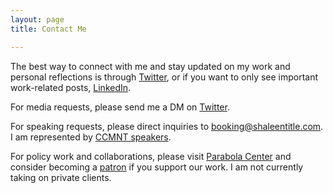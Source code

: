 ```yaml
---
layout: page
title: Contact Me

---
```

The best way to connect with me and stay updated on my work and personal reflections is through [Twitter](https://twitter.com/shaleentitle), or if you want to only see important work-related posts, [LinkedIn](https://www.linkedin.com/in/shaleentitle).

For media requests, please send me a DM on [Twitter](https://twitter.com/shaleentitle).

For speaking requests, please direct inquiries to booking@shaleentitle.com. I am represented by [CCMNT speakers](https://ccmntspeakers.com/).

For policy work and collaborations, please visit [Parabola Center](https://www.parabolacenter.com/) and consider becoming a [patron](https://www.patreon.com/parabolacenter) if you support our work. I am not currently taking on private clients.